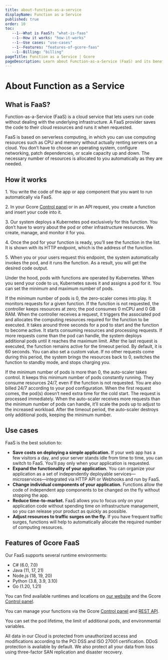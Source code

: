 ```yaml
---
title: about-function-as-a-service
displayName: Function as a Service
published: true
order: 10
toc:
   --1--What is FaaS?: "what-is-faas"
   --1--How it works: "how-it-works"
   --1--Use cases: "use-cases"
   --1--Features: "features-of-gcore-faas"
   --1--Billing: "billing"
pageTitle: Function as a Service | Gcore
pageDescription: Learn about Function-as-a-Service (FaaS) and its benefits. Explore Gcore FaaS features and runtime environments.
---
```

# About Function as a Service
  
## What is FaaS?

Function-as-a-Service (FaaS) is a cloud service that lets users run code without dealing with the underlying infrastructure. A FaaS provider saves the code to their cloud resources and runs it when requested.

FaaS is based on serverless computing, in which you can use computing resources such as CPU and memory without actually renting servers on a cloud. You don’t have to choose an operating system, configure networking, patch dependencies, or scale capacity up and down. The necessary number of resources is allocated to you automatically as they are needed.

## How it works

1\. You write the code of the app or app component that you want to run automatically via FaaS.

2\. In your Gcore <a href="https://cloud.gcore.com/cloud" target="_blank">Control panel</a> or in an API request, you create a function and insert your code into it.

3\. Our system deploys a Kubernetes pod exclusively for this function. You don’t have to worry about the pod or other infrastructure resources. We create, manage, and monitor it for you.

4\. Once the pod for your function is ready, you’ll see the function in the list. It is shown with its HTTP endpoint, which is the address of the function.

5\. When you or your users request this endpoint, the system automatically invokes the pod, and it runs the function. As a result, you will get the desired code output.

Under the hood, pods with functions are operated by Kubernetes. When you send your code to us, Kubernetes saves it and assigns a pod for it. You can set the minimum and maximum number of pods.

If the minimum number of pods is 0, the zero-scaler comes into play. It monitors requests for a given function. If the function is not requested, the controller keeps resources at zero; the pod consumes 0 mCPU and 0 GB RAM. When the controller receives a request, it triggers the associated pod and allocates the computing resources required for the function to be executed. It takes around three seconds for a pod to start and the function to become active. It starts consuming resources and processing requests. If more requests come than the pod can handle, the system deploys additional pods until it reaches the maximum limit. After the last request is executed, the function remains active for the timeout period. By default, it is 60 seconds. You can also set a custom value. If no other requests come during this period, the system brings the resources back to 0, switches the function to standby mode, and stops charging you.

If the minimum number of pods is more than 0, the auto-scaler takes control. It keeps this minimum number of pods constantly running. They consume resources 24/7, even if the function is not requested. You are also billed 24/7 according to your pod configuration. When the first request comes, the pod(s) doesn’t need extra time for the cold start. The request is processed immediately. When the auto-scaler receives more requests than the minimum number of pods can handle, it’ll scale the pods up to adjust to the increased workload. After the timeout period, the auto-scaler destroys only additional pods, keeping the minimum number.

## Use cases

FaaS is the best solution to:

- **Save costs on deploying a simple application.** If your web app has a few visitors a day, and your server stands idle from time to time, you can switch to FaaS. You’ll pay only when your application is requested.
- **Expand the functionality of your application.** You can organize your application as a set of independently deployable services—microservices—integrated via HTTP API or Webhooks and run by FaaS.
- **Change individual components of your application.** Functions allow the code of independent app components to be changed on the fly without stopping the app.
- **Reduce time-to-market.** FaaS allows you to focus only on your application code without spending time on infrastructure management, so you can release your product as quickly as possible.
- **Adjust resources to traffic surges on the fly.** If you have frequent traffic surges, functions will help to automatically allocate the required number of computing resources.

## Features of Gcore FaaS

Our FaaS supports several runtime environments:

- C# (6.0, 7.0)
- Java (11, 17, 21)
- Node.js (18, 19, 20)
- Python (3.8, 3.9, 3.10)
- Go (1.20, 1.21)

You can find available runtimes and locations on <a href="https://gcore.com/cloud/faas" target="_blank">our website</a> and the Gcore <a href="https://cloud.gcore.com/cloud" target="_blank">Control panel</a>.

You can manage your functions via the Gcore <a href="https://cloud.gcore.com/cloud" target="_blank">Control panel</a> and <a href="https://api.gcore.com/docs/cloud" target="_blank">REST API</a>.

You can set the pod lifetime, the limit of additional pods, and environmental variables.

All data in our Cloud is protected from unauthorized access and modifications according to the PCI DSS and ISO 27001 certification. DDoS protection is available by default. We also protect all your data from loss using three-factor SAN replication and disaster recovery.
